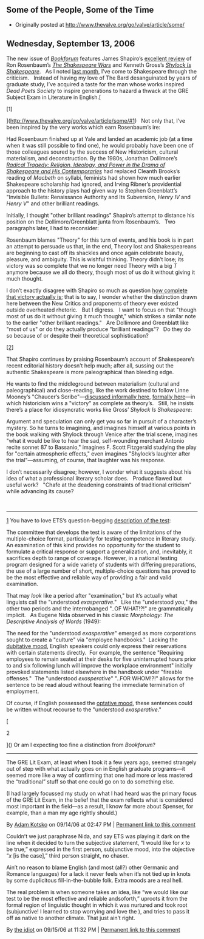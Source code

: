 ## Some of the People, Some of the Time

 * Originally posted at http://www.thevalve.org/go/valve/article/some/

##  Wednesday, September 13, 2006 

The new issue of [_Bookforum_](http://www.bookforum.net/) features James Shapiro’s [excellent review](http://www.bookforum.net/shapiro.html) of Ron Rosenbaum’s [_The Shakespeare Wars_](http://www.amazon.com/exec/obidos/ASIN/0375503390/diesekoschmar-20) and Kenneth Gross’s [_Shylock Is Shakespeare_](http://www.amazon.com/exec/obidos/ASIN/0226309770/diesekoschmar-20).   As I noted [last month](http://acephalous.typepad.com/acephalous/2006/08/today_i_finally.html), I’ve come to Shakespeare through the criticism.   Instead of having my love of The Bard desanguinated by years of graduate study, I’ve acquired a taste for the man whose works inspired _Dead Poets Society_ to inspire generations to hazard a thwack at the GRE Subject Exam in Literature in English.[

[1]

](http://www.thevalve.org/go/valve/article/some/#1)   Not only that, I’ve been inspired by the very works which earn Rosenbaum’s ire:

Had Rosenbaum finished up at Yale and landed an academic job (at a time when it was still possible to find one), he would probably have been one of those colleagues soured by the success of New Historicism, cultural materialism, and deconstruction. By the 1980s, Jonathan Dollimore’s [_Radical Tragedy: Religion, Ideology, and Power in the Drama of Shakespeare and His Contemporaries_](http://www.amazon.com/exec/obidos/ASIN/0822333473/diesekoschmar-20) had replaced Cleanth Brooks’s reading of _Macbeth_ on syllabi, feminists had shown how much earlier Shakespeare scholarship had ignored, and Irving Ribner’s providential approach to the history plays had given way to Stephen Greenblatt’s "Invisible Bullets: Renaissance Authority and Its Subversion, _Henry IV_ and _Henry V_" and other brilliant readings.

Initially, I thought "other brilliant readings" Shapiro’s attempt to distance his position on the Dollimore/Greenblatt junta from Rosenbaum’s.   Two paragraphs later, I had to reconsider:

Rosenbaum blames "Theory" for this turn of events, and his book is in part an attempt to persuade us that, in the end, Theory lost and Shakespeareans are beginning to cast off its shackles and once again celebrate beauty, pleasure, and ambiguity. This is wishful thinking. Theory didn’t lose; its victory was so complete that we no longer need Theory with a big _T_ anymore because we all do theory, though most of us do it without giving it much thought.

I don’t exactly disagree with Shapiro so much as question [how complete that victory actually is](http://acephalous.typepad.com/acephalous/2006/08/proselytical_gl.html); that is to say, I wonder whether the distinction drawn here between the New Critics and proponents of theory ever existed outside overheated rhetoric.   But I digress.   I want to focus on that "though most of us do it without giving it much thought," which strikes a similar note to the earlier "other brilliant readings."   Are Dollimore and Greenblatt like "most of us" or do they actually produce "brilliant readings"?   Do they do so because of or despite their theoretical sophistication?

[[2]](#2)  

That Shapiro continues by praising Rosenbaum’s account of Shakespeare’s recent editorial history doesn’t help much; after all, sussing out the authentic Shakespeare is more paleographical than bleeding edge.  

He wants to find the middleground between materialism (cultural and paleographical) and close-reading, like the work destined to follow Linne Mooney’s "Chaucer’s Scribe"—[discussed informally here](http://unlocked-wordhoard.blogspot.com/2006/02/chaucers-accursed-scribe.html), [formally here](http://muse.jhu.edu/journals/chaucer_review/v041/41.2casey.html)—in which historicism wins a "victory" as complete as theory’s.   Still, he insists there’s a place for idiosyncratic works like Gross’ _Shylock Is Shakespeare_:

Argument and speculation can only get you so far in pursuit of a character’s mystery. So he turns to imagining, and imagines himself at various points in the book walking with Shylock through Venice after the trial scene, imagines "what it would be like to hear the sad, self-wounding merchant Antonio recite sonnet 87 to Bassanio," imagines F. Scott Fitzgerald studying the play for "certain atmospheric effects," even imagines "Shylock’s laughter after the trial"—assuming, of course, that laughter was his response.

I don’t necessarily disagree; however, I wonder what it suggests about his idea of what a professional literary scholar does.   Produce flawed but useful work?   "Chafe at the deadening constraints of traditional criticism" while advancing its cause?

 

* * *

[1]() You have to love ETS’s question-begging [description of the test](http://www.ets.org/portal/site/ets/menuitem.1488512ecfd5b8849a77b13bc3921509/?vgnextoid=ed952d3631df4010VgnVCM10000022f95190RCRD&amp;vgnextchannel=6ef946f1674f4010VgnVCM10000022f95190RCRD):

The committee that develops the test is aware of the limitations of the multiple-choice format, particularly for testing competence in literary study. An examination of this kind provides no opportunity for the student to formulate a critical response or support a generalization, and, inevitably, it sacrifices depth to range of coverage. However, in a national testing program designed for a wide variety of students with differing preparations, the use of a large number of short, multiple-choice questions has proved to be the most effective and reliable way of providing a fair and valid examination.

That may _look_ like a period after "examination," but it’s actually what linguists call the "understood _exasperative_."   Like the "understood _you_," the other two periods and the interrobanged "..OF WHAT!?!" are grammatically implicit.   As Eugene Nida observed in his classic _Morphology: The Descriptive Analysis of Words_ (1949):

The need for the "understood _exasperative_" emerged as more corporations sought to create a "culture" via "employee handbooks."  Lacking the [dubitative mood](http://www.sil.org/linguistics/glossaryOfLinguisticTerms/WhatIsDubitativeMood.htm), English speakers could only express their reservations with certain statements directly.  For example, the sentence "Requiring employees to remain seated at their desks for five uninterrupted hours prior to and six following lunch will improve the workplace environment" initially provoked statements listed elsewhere in the handbook under "fireable offenses."  The "understood _exasperative_" "..FOR WHOM!?!" allows for the sentence to be read aloud without fearing the immediate termination of employment.

Of course, if English possessed the [optative mood](http://www.sil.org/linguistics/GlossaryofLinguisticTerms/WhatIsOptativeMood.htm), these sentences could be written without recourse to the "understood _exasperative_."

[

2

]() Or am I expecting too fine a distinction from _Bookforum_?

---

The GRE Lit Exam, at least when I took it a few years ago, seemed strangely out of step with what actually goes on in English graduate programs—it seemed more like a way of confirming that one had more or less mastered the “traditional” stuff so that one could go on to do something else.  

(I had largely focussed my study on what I had heard was the primary focus of the GRE Lit Exam, in the belief that the exam reflects what is considered most important in the field—as a result, I know far more about Spenser, for example, than a man my age rightly should.)

By [Adam Kotsko](http://www.adamkotsko.com/weblog) on 09/14/06 at 02:47 PM | [Permanent link to this comment](http://www.thevalve.org/go/valve/article/some/#11428)
[]()

Couldn’t we just paraphrase Nida, and say ETS was playing it dark on the line when it decided to turn the subjective statement, “I would like for _x_ to be true,” expressed in the first person, subjunctive mood, into the objective “_x_ [is the case],” third person straight, no chaser.

Ain’t no reason to blame English (and most (all?) other Germanic and Romance languages) for a lack it never feels when it’s not tied up in knots by some duplicitous fill-in-the-bubble folk. Extra moods are a real hell.

The real problem is when someone takes an idea, like “we would like our test to be the most effective and reliable andsoforth,” uproots it from the formal region of linguistic thought in which it was nurtured and took root (subjunctive! I learned to stop worrying and love  the  ), and tries to pass it off as native to another climate. That just ain’t right.

By [the idiot](http://avillageidiot.org) on 09/15/06 at 11:32 PM | [Permanent link to this comment](http://www.thevalve.org/go/valve/article/some/#11452)


